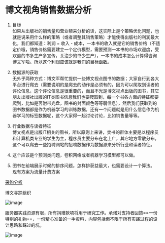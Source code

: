 # 博文视角销售数据分析

1) 目标  
如果从出版社的销售量和营业额来分析的话，这实际上是个策略优化问题，也就是说采用什么样的策略（或者调整其销售策略）才能使得出版社的利润最大化，我们都知道：利润 = 收入 - 成本，一本书的收入就是它的销售价格（不适定价哦，销售价格需要建立一个定价模型，需要预测一本书的市场欢迎度，受欢迎的书多生产多宣传，关注少的书少生产），一本书的成本怎么计算得咨询博文军啦。所以这个利润应该就是我们的目标函数。

2) 数据源的获取  
无外乎两种方式：博文军帮忙提供一些博文视点图书的数据；大家自行到各大平台进行爬去（需要说明的是爬去的动作是必须有的，因为可以爬取到读者的评论信息，这个评论信息是很重要的，而且不光是博文视点出版的图书，其它朋友出版社出版的IT类图书信息我们也要爬取到，每一个书各方面的特征都要爬到，比如是否附带光盘，图书的封面颜色等等弱信息），然后我们获取到的图书数据都是作为机器学习的训练数据，还有一个问题就是用什么信息作为机器学习的标签数据呢，这个大家得一起讨论讨论，比如销售量等等。

3) 行业数据与读者特征  
博文视点是出版IT相关的图书，所以原则上来讲，卖书的群体主要是以程序员和计算机类专业的学生为主，程序员主要分布在北上广，其它地方零散分布，这个可以爬去一些招聘网站的招聘数据作为数据源来分析行业和读者特征。

4) 这个应该是个预测类问题，卷积网络或者机器学习模型都可以做。

5) 图书在前端展示时候的排序问题，怎样排获益最大，也需要设计一个算法。  
现有方案为流量计费方案

[采购分析](docs/purchase.md)

博文寻踪组织

![image](https://thumbnail0.baidupcs.com/thumbnail/2dc211938f80be95de83d1b80b4c98dc?fid=117828767-250528-747522836534647&time=1515279600&rt=sh&sign=FDTAER-DCb740ccc5511e5e8fedcff06b081203-%2BHKFxQx5HKXGgbhLOVrEYCSHRGg%3D&expires=8h&chkv=0&chkbd=0&chkpc=&dp-logid=146169257597748046&dp-callid=0&size=c710_u400&quality=100&vuk=-&ft=video)

服务器实践资源有限，所有捐赠款项将用于研究工作。承诺对支持者回馈==一份特别的礼物==，一份精心准备的一手资料，内容包括但不限于所有实践过程的设计思路和踩过的坑。

![image](https://thumbnail0.baidupcs.com/thumbnail/3c715b6885d854ef3d5ee4b66b77647a?fid=117828767-250528-37898572472318&time=1515279600&rt=sh&sign=FDTAER-DCb740ccc5511e5e8fedcff06b081203-54NGKg%2BFFrstFWjlul%2Bo2LrH55I%3D&expires=8h&chkv=0&chkbd=0&chkpc=&dp-logid=146024378394218316&dp-callid=0&size=c710_u400&quality=100&vuk=-&ft=video)

